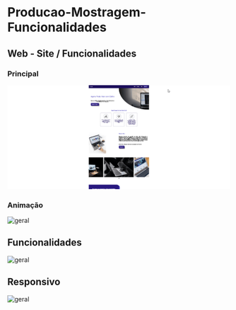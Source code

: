# Producao-Mostragem-Funcionalidades 
## Web - Site / Funcionalidades

### Principal

![geral](https://github.com/Vavatrewq/Producao-Mostragem-Funcionalidades/blob/master/src/GIF/git4%23.gif)

### Animação

![geral](https://github.com/Vavatrewq/Producao-Mostragem-Funcionalidades/blob/master/src/GIF/git1%23.gif)

## Funcionalidades

![geral](https://github.com/Vavatrewq/Producao-Mostragem-Funcionalidades/blob/master/src/GIF/git2%23.gif)

## Responsivo

![geral](https://github.com/Vavatrewq/Producao-Mostragem-Funcionalidades/blob/master/src/GIF/git3%23.gif)
